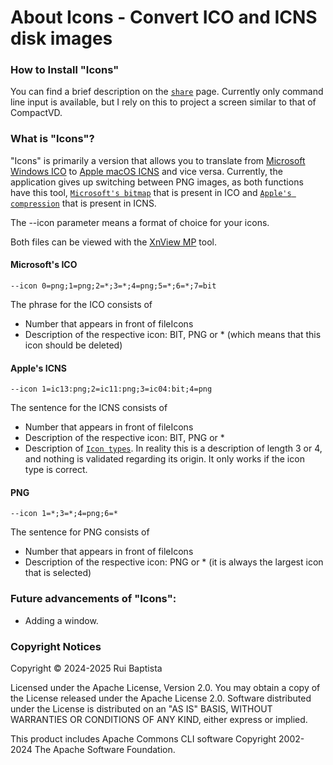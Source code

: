 # About Icons - Convert ICO and ICNS disk images

### How to Install "Icons"

You can find a brief description on the [`share`](https://github.com/eternalbits/iconStuff/tree/main/share/) 
page. Currently only command line input is available, but I rely on this to project 
a screen similar to that of CompactVD.

### What is "Icons"?

"Icons" is primarily a version that allows you to translate from [Microsoft Windows
ICO](https://en.wikipedia.org/wiki/ICO_(file_format)) to [Apple macOS
ICNS](https://en.wikipedia.org/wiki/Apple_Icon_Image_format) and vice versa.
Currently, the application gives up switching between PNG images, as both 
functions have this tool, [`Microsoft's bitmap`](https://github.com/eternalbits/iconStuff/tree/main/java/icons/src/io/github/eternalbits/bitmap/)
that is present in ICO and [`Apple's compression`](https://github.com/eternalbits/iconStuff/tree/main/java/icons/src/io/github/eternalbits/apple/) 
that is present in ICNS.

The --icon parameter means a format of choice for your icons.

Both files can be viewed with the [XnView MP](https://www.xnview.com/en/xnviewmp/) tool.

#### Microsoft's ICO
`--icon 0=png;1=png;2=*;3=*;4=png;5=*;6=*;7=bit`

The phrase for the ICO consists of
- Number that appears in front of fileIcons
- Description of the respective icon: BIT, PNG or * (which means that
this icon should be deleted)

#### Apple's ICNS
`--icon 1=ic13:png;2=ic11:png;3=ic04:bit;4=png`

The sentence for the ICNS consists of
- Number that appears in front of fileIcons
- Description of the respective icon: BIT, PNG or *
- Description of [`Icon types`](https://en.wikipedia.org/wiki/Apple_Icon_Image_format#Icon_types).
In reality this is a description of length 3 or 4, and nothing is
validated regarding its origin. It only works if the icon type is
correct.

#### PNG
`--icon 1=*;3=*;4=png;6=*`

The sentence for PNG consists of
- Number that appears in front of fileIcons
- Description of the respective icon: PNG or * (it is always the
largest icon that is selected)

### Future advancements of "Icons":
- Adding a window.

### Copyright Notices

Copyright © 2024-2025 Rui Baptista

Licensed under the Apache License, Version 2.0. You may obtain a copy of the
 License released under the Apache License 2.0. Software distributed under
 the License is distributed on an "AS IS" BASIS, WITHOUT WARRANTIES OR
 CONDITIONS OF ANY KIND, either express or implied.

This product includes Apache Commons CLI software Copyright 2002-2024
 The Apache Software Foundation.